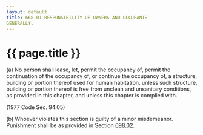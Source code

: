 ```yaml
---
layout: default 
title: 668.01 RESPONSIBILITY OF OWNERS AND OCCUPANTS
GENERALLY.
---
```


{{ page.title }}
================

​(a) No person shall lease, let, permit the occupancy of, permit the
continuation of the occupancy of, or continue the occupancy of, a
structure, building or portion thereof used for human habitation, unless
such structure, building or portion thereof is free from unclean and
unsanitary conditions, as provided in this chapter, and unless this
chapter is complied with.

(1977 Code Sec. 94.05)

​(b) Whoever violates this section is guilty of a minor misdemeanor.
Punishment shall be as provided in Section [698.02](38e2f631.html).
